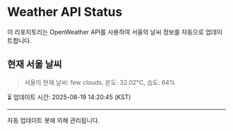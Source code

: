 
# Weather API Status

이 리포지토리는 OpenWeather API를 사용하여 서울의 날씨 정보를 자동으로 업데이트합니다.

## 현재 서울 날씨
> 서울의 현재 날씨: few clouds, 온도: 32.02°C, 습도: 64%

⏳ 업데이트 시간: 2025-08-19 14:20:45 (KST)

---
자동 업데이트 봇에 의해 관리됩니다.
